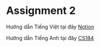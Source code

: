 # Assignment 2

Hướng dẫn Tiếng Việt tại đây [Notion](https://harsh-fold-50d.notion.site/Assignment-2-16e9320a1ed84cab89f1d745f7a47bcb)

Hướng dẫn Tiếng Anh tại đây [CS184](https://cs184.eecs.berkeley.edu/sp21/docs/proj2)
